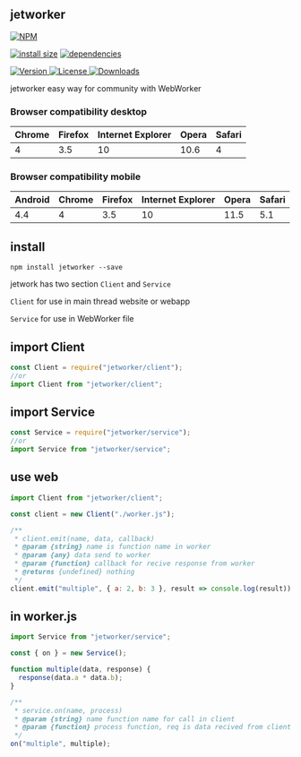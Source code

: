## jetworker

[![NPM](https://nodei.co/npm/jetworker.png)](https://nodei.co/npm/jetworker/)

[![install size](https://packagephobia.now.sh/badge?p=jetworker)](https://packagephobia.now.sh/result?p=jetworker) [![dependencies](https://david-dm.org/uxitten/jetworker.svg)](https://david-dm.org/uxitten/jetworker.svg)

<a href="https://www.npmjs.com/package/jetworker">
  <img src="https://img.shields.io/npm/v/jetworker.svg" alt="Version">
</a>

<a href="https://www.npmjs.com/package/jetworker">
  <img src="https://img.shields.io/npm/l/jetworker.svg" alt="License">
</a>

<a href="https://www.npmjs.com/package/jetworker">
  <img src="https://img.shields.io/npm/dm/jetworker.svg" alt="Downloads">
</a>

jetworker easy way for community with WebWorker

### Browser compatibility desktop

| Chrome | Firefox | Internet Explorer | Opera | Safari |
| ------ | ------- | ----------------- | ----- | ------ |
| 4      | 3.5     | 10                | 10.6  | 4      |

### Browser compatibility mobile

| Android | Chrome | Firefox | Internet Explorer | Opera | Safari |
| ------- | ------ | ------- | ----------------- | ----- | ------ |
| 4.4     | 4      | 3.5     | 10                | 11.5  | 5.1    |

## install

```npm
npm install jetworker --save
```

jetwork has two section `Client` and `Service`

`Client` for use in main thread website or webapp

`Service` for use in WebWorker file

## import Client

```javascript
const Client = require("jetworker/client");
//or
import Client from "jetworker/client";
```

## import Service

```javascript
const Service = require("jetworker/service");
//or
import Service from "jetworker/service";
```

## use web

```javascript
import Client from "jetworker/client";

const client = new Client("./worker.js");

/**
 * client.emit(name, data, callback)
 * @param {string} name is function name in worker
 * @param {any} data send to worker
 * @param {function} callback for recive response from worker
 * @returns {undefined} nothing
 */
client.emit("multiple", { a: 2, b: 3 }, result => console.log(result));
```

## in worker.js

```javascript
import Service from "jetworker/service";

const { on } = new Service();

function multiple(data, response) {
  response(data.a * data.b);
}

/**
 * service.on(name, process)
 * @param {string} name function name for call in client
 * @param {function} process function, req is data recived from client and res is function for send result to client
 */
on("multiple", multiple);
```
